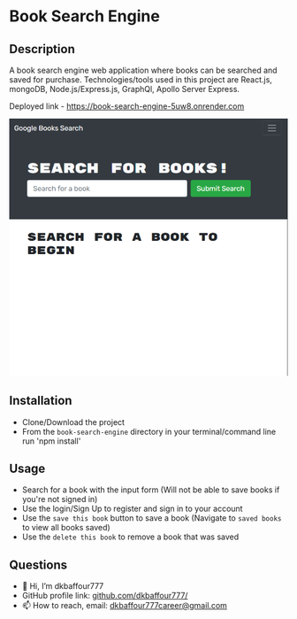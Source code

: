 # Book Search Engine

## Description

A book search engine web application where books can be searched and saved for purchase. Technologies/tools used in this project are React.js, mongoDB, Node.js/Express.js, GraphQl, Apollo Server Express.

Deployed link - https://book-search-engine-5uw8.onrender.com

!['app'](assets/images/app.PNG)

## Installation

- Clone/Download the project
- From the `book-search-engine` directory in your terminal/command line run 'npm install'

## Usage

- Search for a book with the input form (Will not be able to save books if you're not signed in)
- Use the login/Sign Up to register and sign in to your account
- Use the `save this book` button to save a book (Navigate to `saved books` to view all books saved)
- Use the `delete this book` to remove a book that was saved

## Questions

- 👋 Hi, I’m dkbaffour777
- GitHub profile link: [github.com/dkbaffour777/](https://github.com/dkbaffour777/)
- 📫 How to reach, email: dkbaffour777career@gmail.com
